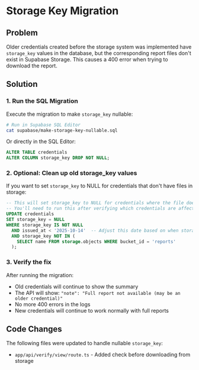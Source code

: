# Storage Key Migration

## Problem
Older credentials created before the storage system was implemented have `storage_key` values in the database, but the corresponding report files don't exist in Supabase Storage. This causes a 400 error when trying to download the report.

## Solution

### 1. Run the SQL Migration
Execute the migration to make `storage_key` nullable:

```bash
# Run in Supabase SQL Editor
cat supabase/make-storage-key-nullable.sql
```

Or directly in the SQL Editor:
```sql
ALTER TABLE credentials 
ALTER COLUMN storage_key DROP NOT NULL;
```

### 2. Optional: Clean up old storage_key values
If you want to set `storage_key` to NULL for credentials that don't have files in storage:

```sql
-- This will set storage_key to NULL for credentials where the file doesn't exist
-- You'll need to run this after verifying which credentials are affected
UPDATE credentials 
SET storage_key = NULL 
WHERE storage_key IS NOT NULL 
  AND issued_at < '2025-10-14'  -- Adjust this date based on when storage was implemented
  AND storage_key NOT IN (
    SELECT name FROM storage.objects WHERE bucket_id = 'reports'
  );
```

### 3. Verify the fix
After running the migration:
- Old credentials will continue to show the summary
- The API will show: `"note": "Full report not available (may be an older credential)"`
- No more 400 errors in the logs
- New credentials will continue to work normally with full reports

## Code Changes
The following files were updated to handle nullable `storage_key`:
- `app/api/verify/view/route.ts` - Added check before downloading from storage
